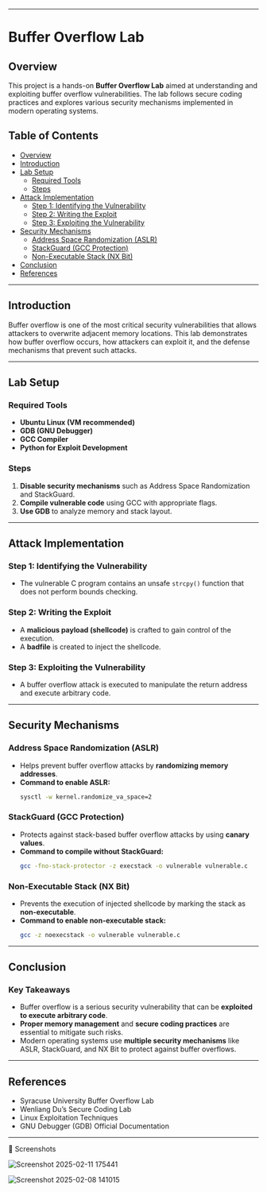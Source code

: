 

---

# Buffer Overflow Lab

##  Overview

This project is a hands-on **Buffer Overflow Lab** aimed at understanding and exploiting buffer overflow vulnerabilities. The lab follows secure coding practices and explores various security mechanisms implemented in modern operating systems.

##  Table of Contents
- [Overview](#-overview)
- [Introduction](#-introduction)
- [Lab Setup](#-lab-setup)
  - [Required Tools](#required-tools)
  - [Steps](#steps)
- [Attack Implementation](#-attack-implementation)
  - [Step 1: Identifying the Vulnerability](#step-1-identifying-the-vulnerability)
  - [Step 2: Writing the Exploit](#step-2-writing-the-exploit)
  - [Step 3: Exploiting the Vulnerability](#step-3-exploiting-the-vulnerability)
- [Security Mechanisms](#-security-mechanisms)
  - [Address Space Randomization (ASLR)](#address-space-randomization-aslr)
  - [StackGuard (GCC Protection)](#stackguard-gcc-protection)
  - [Non-Executable Stack (NX Bit)](#non-executable-stack-nx-bit)
- [Conclusion](#-conclusion)
- [References](#-references)

---

##  Introduction

Buffer overflow is one of the most critical security vulnerabilities that allows attackers to overwrite adjacent memory locations. This lab demonstrates how buffer overflow occurs, how attackers can exploit it, and the defense mechanisms that prevent such attacks.

---

## Lab Setup

### Required Tools
- **Ubuntu Linux (VM recommended)**
- **GDB (GNU Debugger)**
- **GCC Compiler**
- **Python for Exploit Development**

### Steps
1. **Disable security mechanisms** such as Address Space Randomization and StackGuard.
2. **Compile vulnerable code** using GCC with appropriate flags.
3. **Use GDB** to analyze memory and stack layout.

---

##  Attack Implementation

### Step 1: Identifying the Vulnerability
- The vulnerable C program contains an unsafe `strcpy()` function that does not perform bounds checking.

### Step 2: Writing the Exploit
- A **malicious payload (shellcode)** is crafted to gain control of the execution.
- A **badfile** is created to inject the shellcode.

### Step 3: Exploiting the Vulnerability
- A buffer overflow attack is executed to manipulate the return address and execute arbitrary code.

---

##  Security Mechanisms

### Address Space Randomization (ASLR)
- Helps prevent buffer overflow attacks by **randomizing memory addresses**.
- **Command to enable ASLR:**  
  ```bash
  sysctl -w kernel.randomize_va_space=2
  ```

### StackGuard (GCC Protection)
- Protects against stack-based buffer overflow attacks by using **canary values**.
- **Command to compile without StackGuard:**  
  ```bash
  gcc -fno-stack-protector -z execstack -o vulnerable vulnerable.c
  ```

### Non-Executable Stack (NX Bit)
- Prevents the execution of injected shellcode by marking the stack as **non-executable**.
- **Command to enable non-executable stack:**  
  ```bash
  gcc -z noexecstack -o vulnerable vulnerable.c
  ```

---

##  Conclusion

### Key Takeaways
- Buffer overflow is a serious security vulnerability that can be **exploited to execute arbitrary code**.
- **Proper memory management** and **secure coding practices** are essential to mitigate such risks.
- Modern operating systems use **multiple security mechanisms** like ASLR, StackGuard, and NX Bit to protect against buffer overflows.

---

##  References

- Syracuse University Buffer Overflow Lab
- Wenliang Du’s Secure Coding Lab
- Linux Exploitation Techniques  
- GNU Debugger (GDB) Official Documentation
  

---
📸 Screenshots

![Screenshot 2025-02-11 175441](https://github.com/user-attachments/assets/ef6dff35-0c37-45d6-b8e6-741b0c479846)

![Screenshot 2025-02-08 141015](https://github.com/user-attachments/assets/9cd773ef-082f-4c86-a10f-0288c5640e0e)




